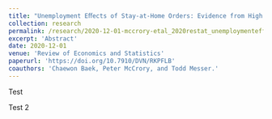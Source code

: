 ```yaml
---
title: "Unemployment Eﬀects of Stay-at-Home Orders: Evidence from High Frequency Claims Data"
collection: research
permalink: /research/2020-12-01-mccrory-etal_2020restat_unemploymenteffects
excerpt: 'Abstract'
date: 2020-12-01
venue: 'Review of Economics and Statistics'
paperurl: 'https://doi.org/10.7910/DVN/RKPFLB'
coauthors: 'Chaewon Baek, Peter McCrory, and Todd Messer.'
---
```

Test

Test 2